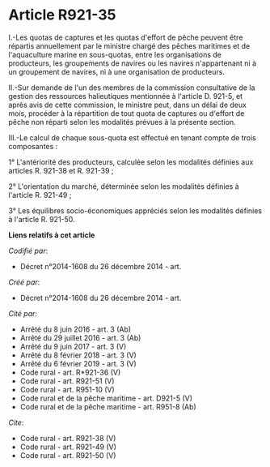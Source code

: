 # Article R921-35

I.-Les quotas de captures et les quotas d'effort de pêche peuvent être répartis annuellement par le ministre chargé des
pêches maritimes et de l'aquaculture marine en sous-quotas, entre les organisations de producteurs, les groupements de
navires ou les navires n'appartenant ni à un groupement de navires, ni à une organisation de producteurs. 

II.-Sur demande de l'un des membres de la commission consultative de la gestion des ressources halieutiques mentionnée à
l'article D. 921-5, et après avis de cette commission, le ministre peut, dans un délai de deux mois, procéder à la
répartition de tout quota de captures ou d'effort de pêche non réparti selon les modalités prévues à la présente section. 

III.-Le calcul de chaque sous-quota est effectué en tenant compte de trois composantes : 

1° L'antériorité des producteurs, calculée selon les modalités définies aux articles R. 921-38 et R. 921-39 ; 

2° L'orientation du marché, déterminée selon les modalités définies à l'article R. 921-49 ; 

3° Les équilibres socio-économiques appréciés selon les modalités définies à l'article R. 921-50.

**Liens relatifs à cet article**

_Codifié par_:

  - Décret n°2014-1608 du 26 décembre 2014 - art.

_Créé par_:

  - Décret n°2014-1608 du 26 décembre 2014 - art.

_Cité par_:

  - Arrêté du 8 juin 2016 - art. 3 (Ab)
  - Arrêté du 29 juillet 2016 - art. 3 (Ab)
  - Arrêté du 9 juin 2017 - art. 3 (V)
  - Arrêté du 8 février 2018 - art. 3 (V)
  - Arrêté du 6 février 2019 - art. 3 (V)
  - Code rural - art. R*921-36 (V)
  - Code rural - art. R921-51 (V)
  - Code rural - art. R951-10 (V)
  - Code rural et de la pêche maritime - art. D921-5 (V)
  - Code rural et de la pêche maritime - art. R951-8 (Ab)

_Cite_:

  - Code rural - art. R921-38 (V)
  - Code rural - art. R921-49 (V)
  - Code rural - art. R921-50 (V)
